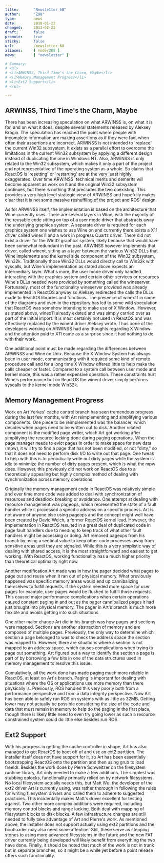 ```yaml
---
title:       "Newsletter 68"
author:      "Z98"
type:        news
date:        2010-01-22
changed:     2013-02-23
draft:       false
promote:     true
sticky:      false
url:         /newsletter-68
aliases:     [ node/208 ]
news:        [ "newsletter" ]

# Summary:
# <ul>
# <li>ARWINSS, Third Time's the Charm, Maybe</li>
# <li>Memory Management Progress</li>
# <li>Ext2 Support</li>
# </ul>

---
```

<h2>ARWINSS, Third Time's the Charm, Maybe</h2>
<p>There has been increasing speculation on what ARWINSS is, on what it is for, and on what it does, despite several statements released by Aleksey Bragin.  The speculation has reached the point where people with incomplete information are making assertions as if they were fact when often their assertions are incorrect.  ARWINSS is not intended to 'replace' the current Win32 subsystem.  It exists as a parallel effort to overcome the limitations in the current Win32 subsystem by applying a different design instead of duplicating the one in Windows NT.  Also, ARWINSS is only related to the Win32 subsystem, which makes it only a part of the project and not representative of the operating system as a whole.  So claims that ReactOS is 'resetting' or 'restarting' are at the very least highly exaggerated.  Over time ARWINSS' technical merits and demerits will become apparent as work on it and the original Win32 subsystem continues, but there is nothing that precludes the two coexisting.  This provides a very high level strategic view of ARWINSS and hopefully makes clear that it is not some massive reshuffling of the project and ROS' design.</p>
<p>As for ARWINSS itself, the implementation is based on the architecture that Wine currently uses.  There are several layers in Wine, with the majority of the reusable code sitting on top of a user mode driver that abstracts away the underlying graphics system.  A separate driver is required for each graphics system one wishes to use Wine on and currently there exists a X11 driver called winex11 and a work in progress Quartz driver.  There did not exist a driver for the Win32 graphics system, likely because that would have been somewhat redundant in the past.  ARWINSS however implements that driver, called winent, sitting as a layer between the various Win32 DLLs that Wine implements and the kernel side component of the Win32 subsystem, Win32k.  Traditionally those Win32 DLLs would directly call to Win32k with syscalls, but Wine's implementation as stated above expects an intermediary layer.  What's more, the user mode driver only handled interacting with the graphics system and certain other services or resources Wine's DLLs needed were provided by something called the wineserver.  Fortunately, most of the functionality wineserver provided was already implemented in ReactOS anyway so Aleksey redirected the calls the DLLs made to ReactOS libraries and functions. The presence of winex11 in some of the diagrams and even in the repository has led to some wild speculation that ReactOS was somehow intending to make use of X Window.&nbsp; However, as stated above, winex11 already existed and was simply carried over as part of the initial import. It is most certainly not used in ReactOS and was effectively replaced by the winent driver Aleksey wrote. Thus none of the developers working on ARWINSS had any thoughts regarding X Window and the attention paid to X11 came as a surprise since it had nothing to do with their work.</p>
<p>One additional point must be made regarding the differences between ARWINSS and Wine on Unix.  Because the X Window System has always been in user mode, communicating with it required some kind of remote procedure call and for a long time X Window offered little to help make the calls cheaper or faster.  Compared to a system call between user mode and kernel mode, this was a rather expensive operation.  These constraints hurt Wine's performance but on ReactOS the winent driver simply performs syscalls to the kernel mode Win32k.</p>
<h2>Memory Management Progress<br /></h2>
<p>Work on Art Yerkes' cache control branch has seen tremendous progress during the last few months, with Art reimplementing and simplifying various components.  One piece to be reimplemented was the balancer, which decides when pages need to be written out to disk.  Another related component is the modified page writer, which Art got working after simplifying the resource locking done during paging operations.  When the page manager needs to evict pages in order to make space for new data (mpw), it will try to find a page that has not been modified, or not "dirty," so that it does not need to perform disk I/O to write out that page.  One tweak to help with this is to periodically write out dirty pages while the system is idle to minimize the number of dirty pages present, which is what the mpw does.  However, this previously did not work on ReactOS due to a theoretically appealing but highly complex method of dealing with synchronization across memory operations.</p>
<p>Originally the memory management code in ReactOS was relatively simple and over time more code was added to deal with synchronization of resources and deadlock breaking or avoidance.  One attempt at dealing with resource management was pageops, which represented the state of a fault handler while it processed a specific address on a specific process.  Art is not aware of anyone else using pageops and the concept might well have been created by David Welch, a former ReactOS kernel lead.  However, the implementation in ReactOS resulted in a great deal of duplicated code in page fault handlers due to needing to keep track of what other fault handlers might be accessing or doing.  Art removed pageops from his branch by using a sentinal value to keep other code processes away from sensitive areas until they are signaled.  While this is a very simplistic way of dealing with shared access, it is the most straightforward and easiest to get working.  With ReactOS, working functionality has a much higher priority than theoretical optimality right now.</p>
<p>Another modification Art made was in how the pager decided what pages to page out and reuse when it ran out of physical memory.  What previously happened was specific memory areas would end up cannibalizing themselves to fulfill requests.  If the system needed more space for user pages for example, user pages would be flushed to fulfill those requests.  This caused major performance complications when certain operations caused constant paging in and out as the pager cannibalized pages it had just brought into physical memory.  The pager in Art's branch is much more flexible and avoids getting into such situations.</p>
<p>One other major change Art did in his branch was how pages and sections were mapped.  Sections are another abstraction of memory and are composed of multiple pages.  Previously, the only way to determine which section a page belonged to was to check the address space the section was mapped to.  However, there are situations where a section is not mapped to an address space, which causes complications when trying to page out something.  Art figured out a way to identify the section a page is part of by borrowing a few bits in one of the data structures used in memory management to resolve this issue.</p>
<p>Cumulatively, all the work done has made paging much more reliable in ReactOS, at least on Art's branch.  Paging is important for dealing with situations where the OS or applications use more memory than there physically is.  Previously, ROS handled this very poorly both from a performance perspective and from a data integrity perspective.  Now Art has been able to safely run ROS on systems with as little as 32MB.  Getting lower may not actually be possible considering the size of the code and data that must remain in memory to help do the paging in the first place, though there is likely little need to even try going lower as such a resource constrained system could do little else besides run ROS.</p>
<h2>Ext2 Support</h2>
<p>With his progress in getting the cache controller in shape, Art has also managed to get ReactOS to boot off of and use an ext2 partition.  The installer itself does not have support for it, so Art has been essentially bootstrapping ReactOS onto the partition and then using grub to load freeldr.  Besides the work done by Pierre Schweitzer on the filesystem runtime library, Art only needed to make a few additions.  The simplest was stubbing oplocks, functionality primarily relied on by network filesystems.  No local filesystem actually needs this, but Matt Wu, the developer of the ext2 driver Art is currently using, was rather thorough in following the rules for writing filesystem drivers and called them to adhere to suggested practicies. This incidentally makes Matt's driver excellent for testing against.  Two other more complex additions were required, including memory control blocks and range locking.  Both deal with mapping of filesystem blocks to disk blocks.  A few infrastructure changes are still needed to fully take advantage of Art and Pierre's work.  As mentioned above, the installer does not support actually using ext2 partitions and the bootloader may also need some attention.  Still, these serve as stepping stones to using more advanced filesystems in the future and the new FAT driver currently being developed will likely benefit from everything the two have done. Finally, it should be noted that much of the work is not in trunk but in separate branches, so it might be a while yet before a point release offers such functionality.</p>
<p>&nbsp;</p>
